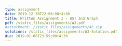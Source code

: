 ```yaml
---
type: assignment
date: 2019-12-30T22:00:00+4:30
title: Written Assignment 3 - BST and Graph
pdf: /static_files/assignments/W3.pdf
#attachment: /static_files/assignments/A8.zip
solutions: /static_files/assignments/W3-Solution.pdf
due: 2019-01-06T23:59:00+4:30
---
```

